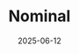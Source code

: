 ---  
layout: startup_page  
title: "Nominal"  
id: "nominal.io"  
permalink: "/nominalnominal.io06122025/"  
website: "https://nominal.io/"  
funding_round: "Series B"  
funding_amount: "$75M"  
investors: "Sequoia Capital, Lightspeed Venture Partners, Lux Capital, General Catalyst, Founders Fund"  
about: "Nominal provides a unified, real-time test stack for physical systems, allowing engineering teams to validate, automate, and ship critical hardware faster. Trusted by the U.S. Air Force, Anduril, and Shield AI, Nominal's platform helps analyze hardware data, surface anomalies, and keep hardware mission-ready. Their platform offers two production products: Nominal Core and Nominal Connect."  
markets: "Aerospace, Defense, Energy, Robotics, Manufacturing"  
hq: "Los Angeles, California, United States"  
founded_year: "2022"  
linkedin: "https://www.linkedin.com/company/nominal-inc"  
twitter: "https://twitter.com/Nominal_io"  
instagram: ""  
facebook: ""  
crunchbase: "https://www.crunchbase.com/organization/nominal-3771"  
pitchbook: "https://pitchbook.com/profiles/company/519755-95"  

date_display: "12-Jun-2025"  
date: "2025-06-12"

# SEO Optimization  
meta_title: "Nominal - Series B Funding ($75M)"  
meta_description: "Nominal, Nominal provides a unified, real-time test stack for physical systems, allowing engineering teams to validate, automate, and ship critical hardware fa..."  
meta_keywords: "Nominal, Aerospace, Defense, Energy, Robotics, Manufacturing, Series B funding"  
canonical_url: "https://startup.projectstartups.com/nominalnominal.io06122025/"  
---